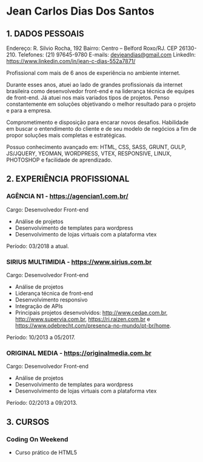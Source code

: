 # Jean Carlos Dias Dos Santos



## 1. DADOS PESSOAIS

Endereço:	R. Silvio Rocha, 192
Bairro:	Centro – Belford Roxo/RJ. CEP 26130-210.
Telefones:	(21) 97645-9780
E-mails:	devjeandias@gmail.com
LinkedIn:	https://www.linkedin.com/in/jean-c-dias-552a7871/

Profissional com mais de 6 anos de experiência no ambiente internet. 

Durante esses anos, atuei ao lado de grandes profissionais da internet brasileira como desenvolvedor front-end e na liderança técnica de equipes de front-end. Já atuei nos mais variados tipos de projetos. Penso constantemente em soluções objetivando o melhor resultado para o projeto e para a empresa. 

Comprometimento e disposição para encarar novos desafios. Habilidade em buscar o entendimento do cliente e de seu modelo de negócios a fim de propor soluções mais completas e estratégicas.

Possuo conhecimento avançado em: HTML, CSS, SASS, GRUNT, GULP, JS/JQUERY, YEOMAN, WORDPRESS, VTEX, RESPONSIVE, LINUX, PHOTOSHOP e facilidade de aprendizado.

## 2. EXPERIÊNCIA PROFISSIONAL

### AGÊNCIA N1 - https://agencian1.com.br/
Cargo: Desenvolvedor Front-end
-  Análise de projetos
-  Desenvolvimento de templates para wordpress
-  Desenvolvimento de lojas virtuais com a plataforma vtex

Período: 03/2018 a atual.

### SIRIUS MULTIMIDIA - https://www.sirius.com.br
Cargo: Desenvolvedor Front-end
-  Análise de projetos
-  Liderança técnica de front-end
-  Desenvolvimento responsivo
-  Integração de APIs
-  Principais projetos desenvolvidos: http://www.cedae.com.br, http://www.supervia.com.br, https://ri.raizen.com.br e https://www.odebrecht.com/presenca-no-mundo/pt-br/home.

Período: 10/2013 a 05/2017.

### ORIGINAL MEDIA - https://originalmedia.com.br
Cargo: Desenvolvedor Front-end
-  Análise de projetos
-  Desenvolvimento de templates para wordpress
-  Desenvolvimento de lojas virtuais com a plataforma vtex

Período: 02/2013 a 09/2013.

## 3. CURSOS

### Coding On Weekend
- Curso prático de HTML5